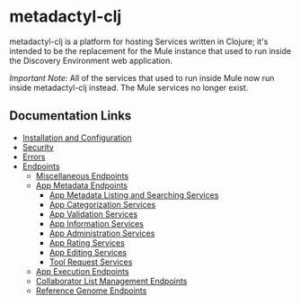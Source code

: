 # metadactyl-clj

metadactyl-clj is a platform for hosting Services written in Clojure; it's
intended to be the replacement for the Mule instance that used to run inside the
Discovery Environment web application.

*Important Note:* All of the services that used to run inside Mule now run
inside metadactyl-clj instead.  The Mule services no longer exist.

## Documentation Links

* [Installation and Configuration](doc/install.md)
* [Security](doc/security.md)
* [Errors](doc/errors.md)
* [Endpoints](doc/endpoints.md)
    * [Miscellaneous Endpoints](doc/endpoints/misc.md)
    * [App Metadata Endpoints](doc/endpoints/app-metadata.md)
        * [App Metadata Listing and Searching Services](doc/endpoints/app-metadata/listing.md)
        * [App Categorization Services](doc/endpoints/app-metadata/categorization.md)
        * [App Validation Services](doc/endpoints/app-metadata/validation.md)
        * [App Information Services](doc/endpoints/app-metadata/information.md)
        * [App Administration Services](doc/endpoints/app-metadata/admin.md)
        * [App Rating Services](doc/endpoints/app-metadata/rating.md)
        * [App Editing Services](doc/endpoints/app-metadata/editing.md)
        * [Tool Request Services](doc/endpoints/app-metadata/tool-requests.md)
    * [App Execution Endpoints](doc/endpoints/app-execution.md)
    * [Collaborator List Management Endpoints](doc/endpoints/collaborators.md)
    * [Reference Genome Endpoints](doc/endpoints/reference-genomes.md)

